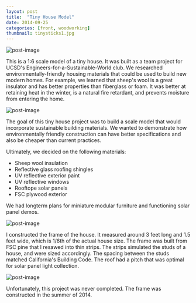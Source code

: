 ```yaml
---
layout: post
title:  "Tiny House Model"
date: 2014-09-25
categories: [front, woodworking]
thumbnail: tinysticks1.jpg
---
```

![post-image]({{site.url}}/assets/tinysticks1.jpg)

This is a 1:6 scale model of a tiny house. It was built as a team project for UCSD's Engineers-for-a-Sustainable-World club. We researched
environmentally-friendly housing materials that could be used to build new modern homes. For example, we learned that sheep's wool is a great
insulator and has better properties than fiberglass or foam. It was better at retaining heat in the winter, is a natural fire retardant, and
prevents moisture from entering the home.

![post-image]({{site.url}}/assets/tinysticks2.jpg)

The goal of this tiny house project was to build a scale model that would incorporate sustainable building materials. We wanted to
demonstrate how environmentally friendly construction can have better specifications and also be cheaper than current practices.

Ultimately, we decided on the following materials:
<ul>
<li>Sheep wool insulation</li>
<li>Reflective glass roofing shingles</li>
<li>UV reflective exterior paint</li>
<li>UV reflective windows</li>
<li>Rooftope solar panels</li>
<li>FSC plywood exterior</li>
</ul>

We had longterm plans for miniature modular furniture and functioning solar panel demos.

![post-image]({{site.url}}/assets/tinysticks3.jpg)

I constructed the frame of the house. It measured around 3 feet long and 1.5 feet wide, which is 1/6th of the actual house size. The frame
was built from FSC pine that I resawed into thin strips. The strips simulated the studs of a house, and were sized accordingly. The spacing
between the studs matched California's Building Code. The roof had a pitch that was optimal for solar panel light collection.

![post-image]({{site.url}}/assets/tinysticks4.jpg)

Unfortunately, this project was never completed. The frame was constructed in the summer of 2014.
